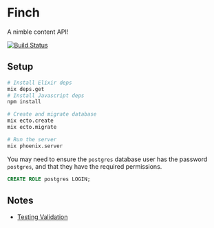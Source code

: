 Finch
=====

A nimble content API!

[![Build Status](https://travis-ci.org/lpil/finch.svg?branch=master)](https://travis-ci.org/lpil/finch)

## Setup

```sh
# Install Elixir deps
mix deps.get
# Install Javascript deps
npm install

# Create and migrate database
mix ecto.create
mix ecto.migrate

# Run the server
mix phoenix.server
```

You may need to ensure the `postgres` database user has the password
`postgres`, and that they have the required permissions.

```sql
CREATE ROLE postgres LOGIN;
```

## Notes

* [Testing Validation][testing-validations]

[testing-validations]: https://medium.com/@diamondgfx/testing-validations-in-elixir-and-ecto-677bd8a071a1

